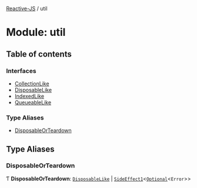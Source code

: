 [Reactive-JS](../README.md) / util

# Module: util

## Table of contents

### Interfaces

- [CollectionLike](../interfaces/util.CollectionLike.md)
- [DisposableLike](../interfaces/util.DisposableLike.md)
- [IndexedLike](../interfaces/util.IndexedLike.md)
- [QueueableLike](../interfaces/util.QueueableLike.md)

### Type Aliases

- [DisposableOrTeardown](util.md#disposableorteardown)

## Type Aliases

### DisposableOrTeardown

Ƭ **DisposableOrTeardown**: [`DisposableLike`](../interfaces/util.DisposableLike.md) \| [`SideEffect1`](functions.md#sideeffect1)<[`Optional`](functions.md#optional)<`Error`\>\>
